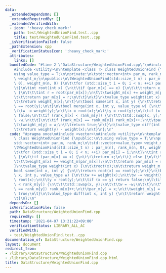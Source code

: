 ```yaml
---
data:
  _extendedDependsOn: []
  _extendedRequiredBy: []
  _extendedVerifiedWith:
  - icon: ':heavy_check_mark:'
    path: test/WeightedUnionFind.test..cpp
    title: test/WeightedUnionFind.test..cpp
  _isVerificationFailed: false
  _pathExtension: cpp
  _verificationStatusIcon: ':heavy_check_mark:'
  attributes:
    links: []
  bundledCode: "#line 2 \"DataStructure/WeightedUnionFind.cpp\"\n#include <vector>\n\
    #include <utility>\n\ntemplate <class T> class WeightedUnionFind {\npublic:\n\t\
    using value_type = T;\n\nprivate:\n\tstd::vector<int> par_m, rank_m;\n\tstd::vector<value_type>\
    \ weight_m;\n\npublic:\n\tWeightedUnionFind(std::size_t n) : par_m(n), rank_m(n,\
    \ 0), weight_m(n, 0) {\n\t\tfor (std::size_t i = 0; i < n; ++i) par_m[i] = i;\n\
    \t}\n\tint root(int x) {\n\t\tif (par_m[x] == x) {\n\t\t\treturn x;\n\t\t} else\
    \ {\n\t\t\tint r = root(par_m[x]);\n\t\t\tweight_m[x] += weight_m[par_m[x]];\n\
    \t\t\treturn par_m[x] = r;\n\t\t}\n\t}\n\tvalue_type weight(int x) {\n\t\troot(x);\n\
    \t\treturn weight_m[x];\n\t}\n\tbool same(int x, int y) {\n\t\treturn root(x)\
    \ == root(y);\n\t}\n\tbool merge(int x, int y, value_type w) {\n\t\tw += weight(x);\n\
    \t\tw -= weight(y);\n\t\tx = root(x);\n\t\ty = root(y);\n\t\tif (x == y) return\
    \ false;\n\t\tif (rank_m[x] < rank_m[y]) {\n\t\t\tstd::swap(x, y);\n\t\t\tw =\
    \ -w;\n\t\t}\n\t\tif (rank_m[x] == rank_m[y]) rank_m[x]++;\n\t\tpar_m[y] = x;\n\
    \t\tweight_m[y] = w;\n\t\treturn true;\n\t}\n\tvalue_type diff(int x, int y) {\n\
    \t\treturn weight(y) - weight(x);\n\t}\n};\n"
  code: "#pragma once\n#include <vector>\n#include <utility>\n\ntemplate <class T>\
    \ class WeightedUnionFind {\npublic:\n\tusing value_type = T;\n\nprivate:\n\t\
    std::vector<int> par_m, rank_m;\n\tstd::vector<value_type> weight_m;\n\npublic:\n\
    \tWeightedUnionFind(std::size_t n) : par_m(n), rank_m(n, 0), weight_m(n, 0) {\n\
    \t\tfor (std::size_t i = 0; i < n; ++i) par_m[i] = i;\n\t}\n\tint root(int x)\
    \ {\n\t\tif (par_m[x] == x) {\n\t\t\treturn x;\n\t\t} else {\n\t\t\tint r = root(par_m[x]);\n\
    \t\t\tweight_m[x] += weight_m[par_m[x]];\n\t\t\treturn par_m[x] = r;\n\t\t}\n\t\
    }\n\tvalue_type weight(int x) {\n\t\troot(x);\n\t\treturn weight_m[x];\n\t}\n\t\
    bool same(int x, int y) {\n\t\treturn root(x) == root(y);\n\t}\n\tbool merge(int\
    \ x, int y, value_type w) {\n\t\tw += weight(x);\n\t\tw -= weight(y);\n\t\tx =\
    \ root(x);\n\t\ty = root(y);\n\t\tif (x == y) return false;\n\t\tif (rank_m[x]\
    \ < rank_m[y]) {\n\t\t\tstd::swap(x, y);\n\t\t\tw = -w;\n\t\t}\n\t\tif (rank_m[x]\
    \ == rank_m[y]) rank_m[x]++;\n\t\tpar_m[y] = x;\n\t\tweight_m[y] = w;\n\t\treturn\
    \ true;\n\t}\n\tvalue_type diff(int x, int y) {\n\t\treturn weight(y) - weight(x);\n\
    \t}\n};\n"
  dependsOn: []
  isVerificationFile: false
  path: DataStructure/WeightedUnionFind.cpp
  requiredBy: []
  timestamp: '2021-04-07 13:31:22+09:00'
  verificationStatus: LIBRARY_ALL_AC
  verifiedWith:
  - test/WeightedUnionFind.test..cpp
documentation_of: DataStructure/WeightedUnionFind.cpp
layout: document
redirect_from:
- /library/DataStructure/WeightedUnionFind.cpp
- /library/DataStructure/WeightedUnionFind.cpp.html
title: DataStructure/WeightedUnionFind.cpp
---
```

